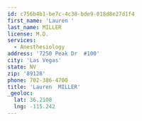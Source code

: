 ```yaml
---
id: c756b4b1-be7c-4c38-bde9-018d8e27d1f4
first_name: 'Lauren '
last_name: MILLER
license: M.D.
services:
  - Anesthesiology
address: '7250 Peak Dr  #100'
city: 'Las Vegas'
state: NV
zip: '89128'
phone: 702-386-4700
title: 'Lauren  MILLER'
_geoloc:
  lat: 36.2108
  lng: -115.242
---
```


